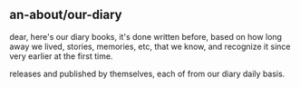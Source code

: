 ## an-about/our-diary

dear, 
here's our diary books,
it's done written before, based on how long away we lived, stories, memories, etc, that we know, and recognize it since very earlier at the first time.

releases and published by themselves, each of from our diary daily basis.

